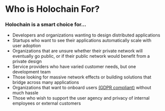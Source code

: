 # Who is Holochain For?

### Holochain is a smart choice for...

* Developers and organizations wanting to design distributed applications
* Startups who want to see their applications automatically scale with user adoption
* Organizations that are unsure whether their private network will eventually go public, or  if their public network would benefit from a private design
* Service providers who have varied customer needs, but one development team
* Those looking for massive network effects or building solutions that bridge across many applications
* Organizations that want to onboard users [(GDPR compliant)](https://medium.com/h-o-l-o/beyond-gdpr-holo-vault-delivering-on-self-sovereign-identity-for-distributed-applications-543a5449d5c9) without much hassle
* Those who wish to support the user agency and privacy of internal employees or external customers